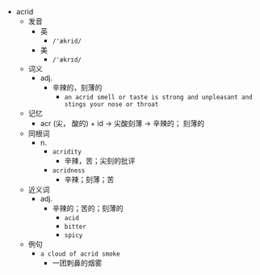 - acrid
  - 发音
    - 英
      - `/'ækrid/`
    - 美
      - `/'ækrɪd/`
  - 词义
    - adj.
      - 辛辣的，刻薄的
        - `an acrid smell or taste is strong and unpleasant and stings your nose or throat`
  - 记忆
    - acr (尖， 酸的) + id → 尖酸刻薄 → 辛辣的； 刻薄的
  - 同根词
    - n.
      - `acridity`
        - 辛辣，苦；尖刻的批评
      - `acridness`
        - 辛辣；刻薄；苦
  - 近义词
    - adj.
      - 辛辣的；苦的；刻薄的
        - `acid`
        - `bitter`
        - `spicy`
  - 例句
    - `a cloud of acrid smoke`
      - 一团刺鼻的烟雾

